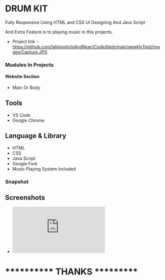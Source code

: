 
# DRUM KIT 

Fully Responsive Using HTML and CSS UI Designing
And Java Script

And Extra Feature is to playing music in this projects.

- Project link :-  https://github.com/laljisingh/jsAndReactCode/blob/main/weeklyTest/images/Capture.JPG




### Mudules In Projects
#### Website Section
* Main Or Body
## Tools
- VS Code
- Google Chrome
## Language & Library
- HTML
- CSS
- Java Script
- Google Font 
- Music Playing System Included
### Snapshot



## Screenshots

- ![App Screenshot](https://laljisingh.github.io/jsAndReactCode/weeklyTest/test20082023.html)


# ********** **THANKS** *********






